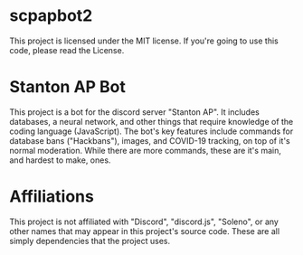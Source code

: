 # scpapbot2

This project is licensed under the MIT license. If you're going to use this code, please read the License.


# Stanton AP Bot

This project is a bot for the discord server "Stanton AP". It includes databases, a neural network, and other things that require knowledge of the coding language (JavaScript). The bot's key features include commands for database bans ("Hackbans"), images, and COVID-19 tracking, on top of it's normal moderation. While there are more commands, these are it's main, and hardest to make, ones.


# Affiliations

This project is not affiliated with "Discord", "discord.js", "Soleno", or any other names that may appear in this project's source code. These are all simply dependencies that the project uses.
